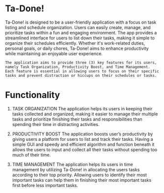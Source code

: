 # Ta-Done!

Ta-Done! is designed to be a user-friendly application with a focus on task listing and schedule organization. Users can easily create, manage, and prioritize tasks within a fun and engaging environment. The app provides a streamlined interface for users to list down their tasks, making it simple to organize their schedules efficiently. Whether it's work-related duties, personal goals, or daily chores, Ta-Done! aims to enhance productivity while maintaining an enjoyable user experience.

	The application aims to provide three (3) key features for its users, namely Task Organization, Productivity Boost, and Time Management. Each feature is essential in allowing users to focus on their specific tasks and prevent distraction or hiccups on their schedules or tasks.

# Functionality

1. TASK ORGANIZATION
The application helps its users in keeping their tasks collected and organized, making it easier to manage their multiple tasks and prioritize finishing their tasks and responsibilities than spending their time in distracting activities. 

2. PRODUCTIVITY BOOST
The application boosts user’s productivity by giving users a platform for users to list and track their tasks. Having a simple GUI and speedy and efficient algorithm and function beneath it allows the users to input and collect all their tasks without spending too much of their time.

3. TIME MANAGEMENT
The application helps its users in time management by utilizing Ta-Done! in allocating the users tasks according to their top priority. Allowing users to identify their most important tasks can help them in finishing their most important tasks first before less important tasks.
